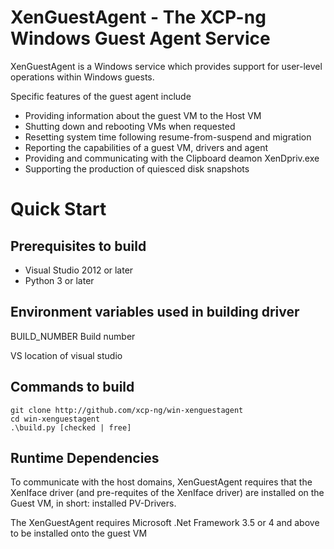 XenGuestAgent - The XCP-ng Windows Guest Agent Service
==========================================

XenGuestAgent is a Windows service which provides support for user-level
operations within Windows guests.

Specific features of the guest agent include

*    Providing information about the guest VM to the Host VM
*    Shutting down and rebooting VMs when requested
*    Resetting system time following resume-from-suspend and migration
*    Reporting the capabilities of a guest VM, drivers and agent
*    Providing and communicating with the Clipboard deamon XenDpriv.exe
*    Supporting the production of quiesced disk snapshots

Quick Start
===========

Prerequisites to build
----------------------

*   Visual Studio 2012 or later 
*   Python 3 or later 

Environment variables used in building driver
-----------------------------

BUILD\_NUMBER Build number

VS location of visual studio

Commands to build
-----------------

    git clone http://github.com/xcp-ng/win-xenguestagent
    cd win-xenguestagent
    .\build.py [checked | free]

Runtime Dependencies
--------------------

To communicate with the host domains, XenGuestAgent requires that the
XenIface driver (and pre-requites of the XenIface driver) are installed
on the Guest VM, in short: installed PV-Drivers.

The XenGuestAgent requires Microsoft .Net Framework 3.5 or 4 and above
to be installed onto the guest VM

